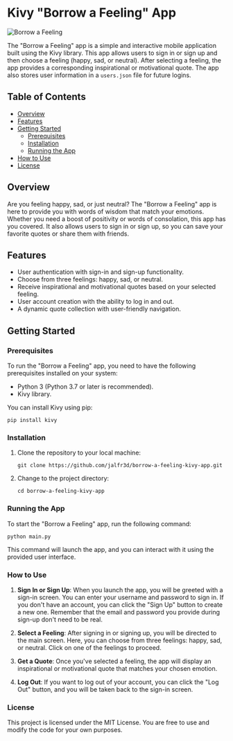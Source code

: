 # Kivy "Borrow a Feeling" App

![Borrow a Feeling](https://static.wikia.nocookie.net/simpsons/images/b/b6/Tumblr_mag9y4Enjj1qh6r18o1_500.jpg/revision/latest/scale-to-width-down/500?cb=20121215220512)

The "Borrow a Feeling" app is a simple and interactive mobile application built using the Kivy library. This app allows users to sign in or sign up and then choose a feeling (happy, sad, or neutral). After selecting a feeling, the app provides a corresponding inspirational or motivational quote. The app also stores user information in a `users.json` file for future logins.

## Table of Contents

- [Overview](#overview)
- [Features](#features)
- [Getting Started](#getting-started)
  - [Prerequisites](#prerequisites)
  - [Installation](#installation)
  - [Running the App](#running-the-app)
- [How to Use](#how-to-use)
- [License](#license)

## Overview

Are you feeling happy, sad, or just neutral? The "Borrow a Feeling" app is here to provide you with words of wisdom that match your emotions. Whether you need a boost of positivity or words of consolation, this app has you covered. It also allows users to sign in or sign up, so you can save your favorite quotes or share them with friends.

## Features

- User authentication with sign-in and sign-up functionality.
- Choose from three feelings: happy, sad, or neutral.
- Receive inspirational and motivational quotes based on your selected feeling.
- User account creation with the ability to log in and out.
- A dynamic quote collection with user-friendly navigation.

## Getting Started

### Prerequisites

To run the "Borrow a Feeling" app, you need to have the following prerequisites installed on your system:

- Python 3 (Python 3.7 or later is recommended).
- Kivy library.

You can install Kivy using pip:

  ```
  pip install kivy
  ```
### Installation

1. Clone the repository to your local machine:
   ```
   git clone https://github.com/jalfr3d/borrow-a-feeling-kivy-app.git
   ```
2. Change to the project directory:
   ```
   cd borrow-a-feeling-kivy-app
   ```

### Running the App

To start the "Borrow a Feeling" app, run the following command:
  ```
  python main.py
  ```
This command will launch the app, and you can interact with it using the provided user interface.

### How to Use
1. **Sign In or Sign Up**: When you launch the app, you will be greeted with a sign-in screen. You can enter your username and password to sign in. If you don't have an account, you can click the "Sign Up" button to create a new one. Remember that the email and password you provide during sign-up don't need to be real.

2. **Select a Feeling**: After signing in or signing up, you will be directed to the main screen. Here, you can choose from three feelings: happy, sad, or neutral. Click on one of the feelings to proceed.

3. **Get a Quote**: Once you've selected a feeling, the app will display an inspirational or motivational quote that matches your chosen emotion.

4. **Log Out**: If you want to log out of your account, you can click the "Log Out" button, and you will be taken back to the sign-in screen.

### License
This project is licensed under the MIT License. You are free to use and modify the code for your own purposes.

